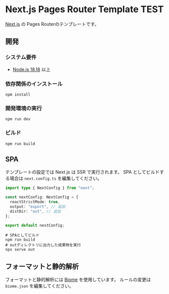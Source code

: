 # Next.js Pages Router Template TEST

[Next.js](https://nextjs.org) の Pages Routerのテンプレートです。

## 開発

### システム要件

- [Node.js 18.18](https://nodejs.org) 以上

### 依存関係のインストール

```shell
npm install
```

### 開発環境の実行

```shell
npm run dev
```

### ビルド

```shell
npm run build
```

## SPA

テンプレートの設定では Next.js は SSR で実行されます。
SPA としてビルドする場合は `next.config.ts` を編集してください。

```typescript
import type { NextConfig } from "next";

const nextConfig: NextConfig = {
  reactStrictMode: true,
  output: "export", // 追加
  distDir: "out", // 追加
};

export default nextConfig;
```

```shell
# SPAとしてビルド
npm run build
# outディレクトリに出力した成果物を実行
npx serve out
```

## フォーマットと静的解析

フォーマットと静的解析には [Biome](https://biomejs.dev) を使用しています。
ルールの変更は `biome.json` を編集してください。
